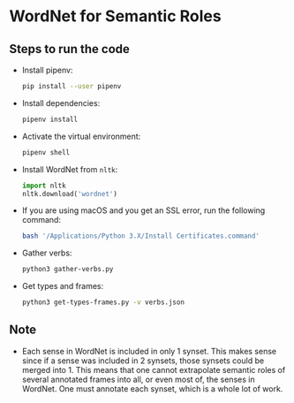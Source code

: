 # WordNet for Semantic Roles

## Steps to run the code

- Install pipenv:

    ```bash
    pip install --user pipenv
    ```

- Install dependencies:

    ```bash
    pipenv install
    ```

- Activate the virtual environment:

    ```bash
    pipenv shell
    ```

- Install WordNet from `nltk`:

    ```python
    import nltk
    nltk.download('wordnet')
    ```

- If you are using macOS and you get an SSL error, run the following command:

    ```bash
    bash '/Applications/Python 3.X/Install Certificates.command'
    ```

- Gather verbs:

    ```bash
    python3 gather-verbs.py
    ```

- Get types and frames:

    ```bash
    python3 get-types-frames.py -v verbs.json
    ```

## Note

- Each sense in WordNet is included in only 1 synset. This makes sense since if a sense was included in 2 synsets, those synsets could be merged into 1. This means that one cannot extrapolate semantic roles of several annotated frames into all, or even most of, the senses in WordNet. One must annotate each synset, which is a whole lot of work.
